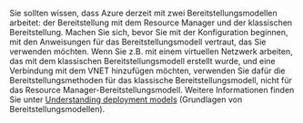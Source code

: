 Sie sollten wissen, dass Azure derzeit mit zwei Bereitstellungsmodellen arbeitet: der Bereitstellung mit dem Resource Manager und der klassischen Bereitstellung. Machen Sie sich, bevor Sie mit der Konfiguration beginnen, mit den Anweisungen für das Bereitstellungsmodell vertraut, das Sie verwenden möchten. Wenn Sie z.B. mit einem virtuellen Netzwerk arbeiten, das mit dem klassischen Bereitstellungsmodell erstellt wurde, und eine Verbindung mit dem VNET hinzufügen möchten, verwenden Sie dafür die Bereitstellungsmethoden für das klassische Bereitstellungsmodell, nicht für das Resource Manager-Bereitstellungsmodell. Weitere Informationen finden Sie unter [Understanding deployment models](../articles/resource-manager-deployment-model.md) (Grundlagen von Bereitstellungsmodellen).

